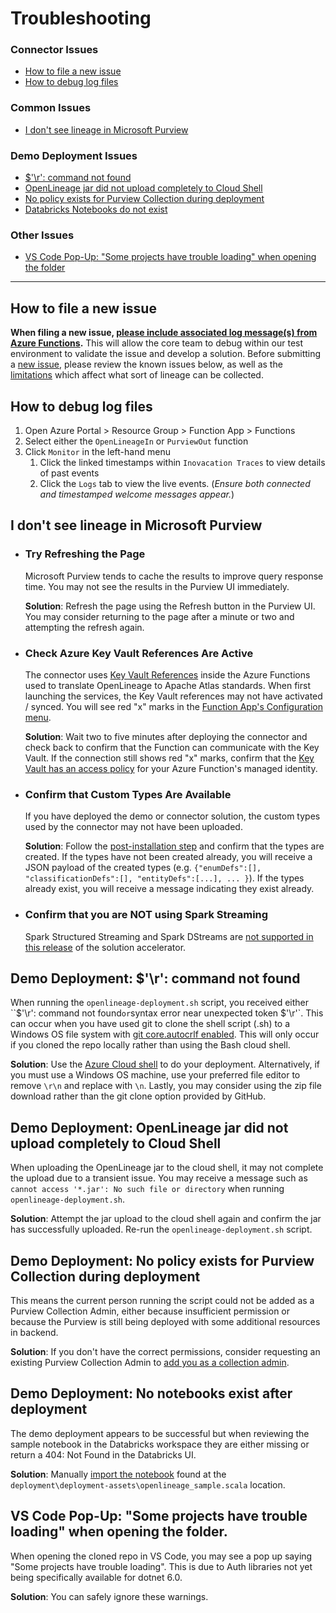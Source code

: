 # Troubleshooting

### Connector Issues
* [How to file a new issue](#new-issue)
* [How to debug log files](#debug-logs)

### Common Issues
* [I don't see lineage in Microsoft Purview](#no-lineage)

### Demo Deployment Issues
* [$'\r': command not found](#demo-command-not-found)
* [OpenLineage jar did not upload completely to Cloud Shell](#demo-openlineage-jar)
* [No policy exists for Purview Collection during deployment](#demo-no-policy)
* [Databricks Notebooks do not exist](#demo-no-notebooks)

### Other Issues
* [VS Code Pop-Up: "Some projects have trouble loading" when opening the folder](#vscode-popup)

-----

## <a id="new-issue" />How to file a new issue
**When filing a new issue, [please include associated log message(s) from Azure Functions](#debug-logs).** This will allow the core team to debug within our test environment to validate the issue and develop a solution. Before submitting a [new issue](https://github.com/microsoft/Purview-ADB-Lineage-Solution-Accelerator/issues), please review the known issues below, as well as the [limitations](./LIMITATIONS.md) which affect what sort of lineage can be collected.


## <a id="debug-logs" />How to debug log files
1. Open Azure Portal > Resource Group > Function App > Functions
1. Select either the `OpenLineageIn` or `PurviewOut` function
1. Click `Monitor` in the left-hand menu
    1. Click the linked timestamps within `Inovacation Traces` to view details of past events
    1. Click the `Logs` tab to view the live events. (*Ensure both connected and timestamped welcome messages appear.*)

## <a id="no-lineage" />I don't see lineage in Microsoft Purview

* ### Try Refreshing the Page

    Microsoft Purview tends to cache the results to improve query response time. You may not see the results in the Purview UI immediately.

    **Solution**: Refresh the page using the Refresh button in the Purview UI. You may consider returning to the page after a minute or two and attempting the refresh again.

* ### Check Azure Key Vault References Are Active

    The connector uses [Key Vault References](https://docs.microsoft.com/en-us/azure/app-service/app-service-key-vault-references) inside the Azure Functions used to translate OpenLineage to Apache Atlas standards. When first launching the services, the Key Vault references may not have activated / synced.  You will see red "x" marks in the [Function App's Configuration menu](https://docs.microsoft.com/en-us/azure/azure-functions/functions-how-to-use-azure-function-app-settings?tabs=portal).

    **Solution**: Wait two to five minutes after deploying the connector and check back to confirm that the Function can communicate with the Key Vault. If the connection still shows red "x" marks, confirm that the [Key Vault has an access policy](https://docs.microsoft.com/en-us/azure/key-vault/general/assign-access-policy?tabs=azure-portal) for your Azure Function's managed identity.

* ### Confirm that Custom Types Are Available

    If you have deployed the demo or connector solution, the custom types used by the connector may not have been uploaded.

    **Solution**: Follow the [post-installation step](./deploy-base.md#post-installation) and confirm that the types are created. If the types have not been created already, you will receive a JSON payload of the created types (e.g. `{"enumDefs":[], "classificationDefs":[], "entityDefs":[...], ... }`).  If the types already exist, you will receive a message indicating they exist already.

* ### Confirm that you are NOT using Spark Streaming

    Spark Structured Streaming and Spark DStreams are [not supported in this release](./LIMITATIONS.md#spark-streaming) of the solution accelerator.

## <a id="demo-command-not-found" />Demo Deployment: $'\r': command not found

When running the `openlineage-deployment.sh` script, you received either ``$'\r': command not found` or `syntax error near unexpected token $'\r'`. This can occur when you have used git to clone the shell script (.sh) to a Windows OS file system with [git core.autocrlf enabled](https://docs.github.com/en/get-started/getting-started-with-git/configuring-git-to-handle-line-endings). This will only occur if you cloned the repo locally rather than using the Bash cloud shell.

**Solution**: Use the [Azure Cloud shell](https://docs.microsoft.com/en-us/azure/cloud-shell/overview) to do your deployment. Alternatively, if you must use a Windows OS machine, use your preferred file editor to remove `\r\n` and replace with `\n`. Lastly, you may consider using the zip file download rather than the git clone option provided by GitHub.

## <a id="demo-openlineage-jar" />Demo Deployment: OpenLineage jar did not upload completely to Cloud Shell

When uploading the OpenLineage jar to the cloud shell, it may not complete the upload due to a transient issue. You may receive a message such as `cannot access '*.jar': No such file or directory` when running `openlineage-deployment.sh`. 

**Solution**: Attempt the jar upload to the cloud shell again and confirm the jar has successfully uploaded. Re-run the `openlineage-deployment.sh` script.

## <a id="demo-no-policy" />Demo Deployment: No policy exists for Purview Collection during deployment

This means the current person running the script could not be added as a Purview Collection Admin, either because insufficient permission or because the Purview is still being deployed with some additional resources in backend.

**Solution**: If you don't have the correct permissions, consider requesting an existing Purview Collection Admin to [add you as a collection admin](https://docs.microsoft.com/en-us/azure/purview/how-to-create-and-manage-collections#add-role-assignments).

## <a id="demo-no-notebook" />Demo Deployment: No notebooks exist after deployment

The demo deployment appears to be successful but when reviewing the sample notebook in the Databricks workspace they are either missing or return a 404: Not Found in the Databricks UI.

**Solution**: Manually [import the notebook](https://docs.microsoft.com/en-us/azure/databricks/notebooks/notebooks-manage#import-a-notebook) found at the `deployment\deployment-assets\openlineage_sample.scala` location.

## <a id="vscode-popup" />VS Code Pop-Up: "Some projects have trouble loading" when opening the folder.

When opening the cloned repo in VS Code, you may see a pop up saying "Some projects have trouble loading". This is due to Auth libraries not yet being specifically available for dotnet 6.0.

**Solution**: You can safely ignore these warnings.
